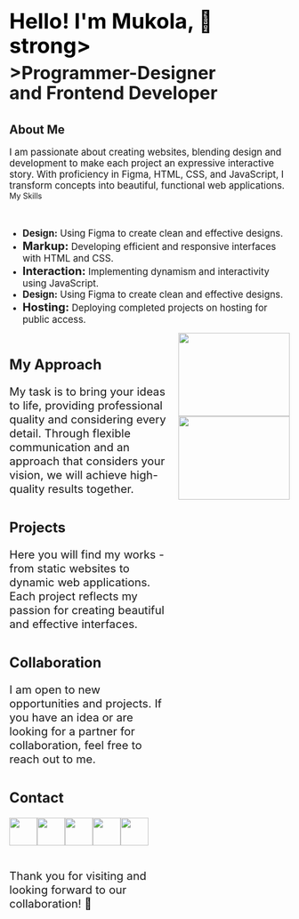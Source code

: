 <body class="body">
    <div class="section">
       <div class="w-layout-blockcontainer container w-container">
          <div class="wrap_main" style="display: flex;">
             <div class="wrap_main_text" style="max-width: 30em">
                <div class="text_h1"style="color: black;
                margin-top: 1.25rem;
                margin-bottom: .625rem;
                font-size: 2.375rem;
                font-weight: 700;
                line-height: 2.75rem;" ><strong>Hello! I&#x27;m Mukola, 👋</strong>strong></div>
                <div class="text_h2" style="font-size: 2rem;
                font-weight: 700;
                line-height: 2.25rem;"<strong>>Programmer-Designer and Frontend Developer</strong></div></div>
             </div>
             <img src="https://ltdfoto.ru/images/2024/01/13/young-man.jpg" loading="lazy" alt="" class="image-4" style="z-index: -1;
            style="width: 200px; height: 150px;"
             opacity: 1;
             object-fit: fill;
             display: block;
             position: static;
             top: 0%;
             bottom: auto;
             left: auto;
             right: 0%;">
          </div>
          <div class="s30" style="height: 2.5em;"></div>
          <div class="text_h3" style="font-size: 1.5em;
          font-weight: 700;">About Me</div>
          <div class="s10" style="height: 1.25em"></div>
          <div class="text_content" style="max-width: 50em;
          font-size: 1.2em;">I am passionate about creating websites, blending design and development to make each project an expressive interactive story. With proficiency in Figma, HTML, CSS, and JavaScript, I transform concepts into beautiful, functional web applications.</div>
          <div class="s30"style="height: 2.5em; ></div>
          <div class="text_h3" style="font-size: 1.5em;
          font-weight: 700;">My Skills<br></div>
          <div class="s10"  style="height: 1.25em"></div>
          <ul role="list" class="list">
             <li class="text_list" style="font-size: 1.2em;"><strong>Design:</strong> Using Figma to create clean and effective designs.</li>
             <li class="text_list" style="font-size: 1.2em;"><strong class="text_list" style="font-size: 1.2em;">Markup:</strong> <span>Developing efficient and responsive interfaces with HTML and CSS.</span></li>
             <li class="text_list" style="font-size: 1.2em;"><strong class="text_list" style="font-size: 1.2em;">Interaction: </strong>Implementing dynamism and interactivity using JavaScript.</li>
             <li class="text_list" style="font-size: 1.2em;"><strong>Design:</strong> Using Figma to create clean and effective designs.</li>
             <li class="text_list" style="font-size: 1.2em;"><strong class="text_list" style="font-size: 1.2em;">Hosting: </strong>Deploying completed projects on hosting for public access.</li>
          </ul>
          <div class="wrap_text_image" style="grid-column-gap: 10px;
          grid-row-gap: 10px;
          display: flex;">
             <div class="wrap_text_content" style="max-width: 50em;
             font-size: 1.2em;">
                <div class="s30" style="height: 2.5em;"></div>
                <div class="text_h3" style="font-size: 1.5em;
                font-weight: 700;">My Approach<br></div>
                <div class="s10" style="height: 1.25em"></div>
                <div class="text_content" style="max-width: 50em;
                font-size: 1.2em;">My task is to bring your ideas to life, providing professional quality and considering every detail. Through flexible communication and an approach that considers your vision, we will achieve high-quality results together.</div>
                <div class="wraper_con">
                   <div class="s30" style="height: 2.5em;"></div>
                   <div class="text_h3" style="font-size: 1.5em;
                   font-weight: 700;">Projects<br></div>
                   <div class="s10" style="height: 1.25em"></div>
                   <div class="text_content" style="max-width: 50em;
                   font-size: 1.2em;">Here you will find my works - from static websites to dynamic web applications. Each project reflects my passion for creating beautiful and effective interfaces.</div>
                </div>
                <div class="wraper_con">
                   <div class="s30" style="height: 2.5em;"></div>
                   <div class="text_h3" style="font-size: 1.5em;
                   font-weight: 700;">Collaboration<br></div>
                   <div class="s10" style="height: 1.25em"></div>
                   <div class="text_content" style="max-width: 50em;
                   font-size: 1.2em;">I am open to new opportunities and projects. If you have an idea or are looking for a partner for collaboration, feel free to reach out to me.</div>
                </div>
                <div class="wraper_con">
                   <div class="s30" style="height: 2.5em;"></div>
                   <div class="text_h3" style="font-size: 1.5em;
                   font-weight: 700;">Contact<br></div>
                   <div class="s10" style="height: 1.25em"></div>
                   <div class="icon_wrapper" style="flex-flow: wrap;
                   justify-content: flex-start;
                   align-items: flex-start;
                   display: flex;"><a href="https://www.instagram.com/web_olimp" class="soc_link w-inline-block"><img src="https://ltdfoto.ru/images/2024/01/13/instagram_4138124-1.png" loading="lazy" alt="" class="icon_item" style="width: 50px; height: 50px;"></a><a href="https://t.me/Web_Olimp" class="soc_link w-inline-block"><img src="https://ltdfoto.ru/images/2024/01/13/whatsapp_4138132.png" loading="lazy" alt="" class="icon_item" style="width: 50px; height: 50px"></a><a href="https://www.pinterest.com/WebOlimp/" class="soc_link w-inline-block"><img src="https://ltdfoto.ru/images/2024/01/13/pinterest_4138141.png" loading="lazy" alt="" class="icon_item" style="width: 50px; height: 50px"></a><a href="https://www.youtube.com/@WebOlimp." class="soc_link w-inline-block"><img src="https://ltdfoto.ru/images/2024/01/13/youtube_4138134.png" loading="lazy" alt="" class="icon_item" style="width: 50px; height: 50px"></a><a href="https://www.behance.net/DenkoMuk" class="soc_link w-inline-block"><img src="https://ltdfoto.ru/images/2024/01/13/behance_3621439.png" loading="lazy" alt="" class="icon_item" style="width: 50px; height: 50px"></a></div>
                </div>
                <div class="s30" style="height: 2.5em;"></div>
                <div class="text_content" style="max-width: 50em;
                font-size: 1.2em;">Thank you for visiting and looking forward to our collaboration! 🚀</div>
             </div>
             <div class="wrap_image"><img src="https://ltdfoto.ru/images/2024/01/13/html.jpg" loading="lazy" alt="" class="pik1" style="width: 200px; height: 150px;" >       <img src="https://ltdfoto.ru/images/2024/01/13/webw.jpg" loading="lazy" alt="" class="pik2" style="width: 200px; height: 150px;"></div>
          </div>
       </div>
    </div>
